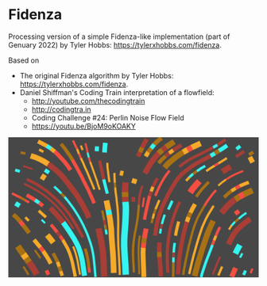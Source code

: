 # Fidenza

Processing version of a simple Fidenza-like implementation (part of Genuary 2022) by Tyler Hobbs: https://tylerxhobbs.com/fidenza.

Based on
* The original Fidenza algorithm by Tyler Hobbs: https://tylerxhobbs.com/fidenza.
* Daniel Shiffman's Coding Train interpretation of a flowfield:
  * http://youtube.com/thecodingtrain
  * http://codingtra.in
  * Coding Challenge #24: Perlin Noise Flow  Field
  * https://youtu.be/BjoM9oKOAKY


<p align="center">
  <img src="images/fidenza-3344.png" width="650px"/>
</p>
